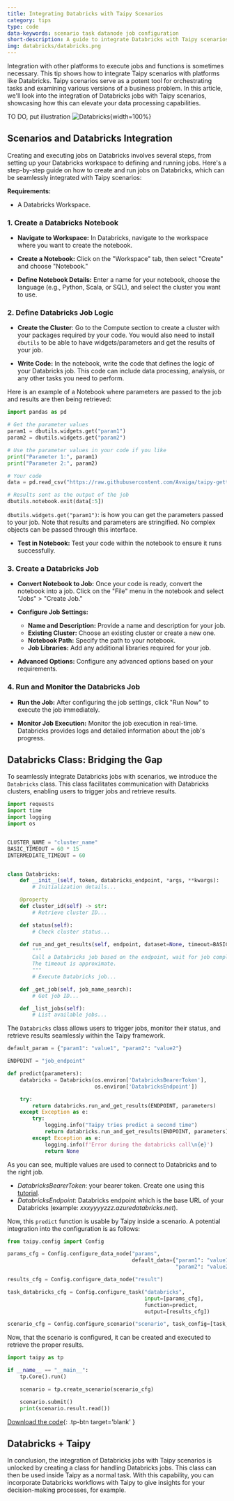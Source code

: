 ```yaml
---
title: Integrating Databricks with Taipy Scenarios
category: tips
type: code
data-keywords: scenario task datanode job configuration
short-description: A guide to integrate Databricks with Taipy scenarios.
img: databricks/databricks.png
---
```

Integration with other platforms to execute jobs and functions is sometimes necessary.
This tip shows how to integrate Taipy scenarios with platforms like Databricks.
Taipy scenarios serve as a potent tool for orchestrating tasks and examining various
versions of a business problem. In this article, we'll look into the integration of
Databricks jobs with Taipy scenarios, showcasing how this can elevate your data
processing capabilities.

TO DO, put illustration
![Databricks](databricks.png){width=100%}

## Scenarios and Databricks Integration

Creating and executing jobs on Databricks involves several steps, from setting up your
Databricks workspace to defining and running jobs. Here's a step-by-step guide on how
to create and run jobs on Databricks, which can be seamlessly integrated with Taipy
scenarios:

**Requirements:**

- A Databricks Workspace.

### 1. Create a Databricks Notebook

- **Navigate to Workspace:** In Databricks, navigate to the workspace where you want to
create the notebook.

- **Create a Notebook:** Click on the "Workspace" tab, then select "Create" and choose
"Notebook."

- **Define Notebook Details:** Enter a name for your notebook, choose the language
(e.g., Python, Scala, or SQL), and select the cluster you want to use.

### 2. Define Databricks Job Logic

- **Create the Cluster**: Go to the Compute section to create a cluster with your
packages required by your code. You would also need to install `dbutils` to be able to
have widgets/parameters and get the results of your job.

- **Write Code:** In the notebook, write the code that defines the logic of your
Databricks job. This code can include data processing, analysis, or any other tasks you
need to perform.

Here is an example of a Notebook where parameters are passed to the job and results are
then being retrieved:

```python
import pandas as pd

# Get the parameter values
param1 = dbutils.widgets.get("param1")
param2 = dbutils.widgets.get("param2")

# Use the parameter values in your code if you like
print("Parameter 1:", param1)
print("Parameter 2:", param2)

# Your code
data = pd.read_csv("https://raw.githubusercontent.com/Avaiga/taipy-getting-started-core/develop/src/daily-min-temperatures.csv")

# Results sent as the output of the job
dbutils.notebook.exit(data[:5])
```

`dbutils.widgets.get("param1")`: is how you can get the parameters passed to your job.
Note that results and parameters are stringified. No complex objects can be passed
through this interface.

- **Test in Notebook:** Test your code within the notebook to ensure it runs
successfully.

### 3. Create a Databricks Job

- **Convert Notebook to Job:** Once your code is ready, convert the notebook into a
job. Click on the "File" menu in the notebook and select "Jobs" > "Create Job."

- **Configure Job Settings:**
  - **Name and Description:** Provide a name and description for your job.
  - **Existing Cluster:** Choose an existing cluster or create a new one.
  - **Notebook Path:** Specify the path to your notebook.
  - **Job Libraries:** Add any additional libraries required for your job.

- **Advanced Options:** Configure any advanced options based on your requirements.

### 4. Run and Monitor the Databricks Job

- **Run the Job:** After configuring the job settings, click "Run Now" to execute the job immediately.

- **Monitor Job Execution:** Monitor the job execution in real-time. Databricks
provides logs and detailed information about the job's progress.


## Databricks Class: Bridging the Gap

To seamlessly integrate Databricks jobs with scenarios, we introduce the `Databricks`
class. This class facilitates communication with Databricks clusters, enabling users to
trigger jobs and retrieve results.

```python
import requests
import time
import logging
import os


CLUSTER_NAME = "cluster_name"
BASIC_TIMEOUT = 60 * 15
INTERMEDIATE_TIMEOUT = 60


class Databricks:
    def __init__(self, token, databricks_endpoint, *args, **kwargs):
        # Initialization details...

    @property
    def cluster_id(self) -> str:
        # Retrieve cluster ID...

    def status(self):
        # Check cluster status...

    def run_and_get_results(self, endpoint, dataset=None, timeout=BASIC_TIMEOUT):
        """
        Call a Databricks job based on the endpoint, wait for job completion, and return the result.
        The timeout is approximate.
        """
        # Execute Databricks job...

    def _get_job(self, job_name_search):
        # Get job ID...

    def _list_jobs(self):
        # List available jobs...
```

The `Databricks` class allows users to trigger jobs, monitor their status, and retrieve
results seamlessly within the Taipy framework.

```python
default_param = {"param1": "value1", "param2": "value2"}

ENDPOINT = "job_endpoint"

def predict(parameters):
    databricks = Databricks(os.environ['DatabricksBearerToken'],
                            os.environ['DatabricksEndpoint'])

    try:
        return databricks.run_and_get_results(ENDPOINT, parameters)
    except Exception as e:
        try:
            logging.info("Taipy tries predict a second time")
            return databricks.run_and_get_results(ENDPOINT, parameters)
        except Exception as e:
            logging.info(f'Error during the databricks call\n{e}')
            return None

```

As you can see, multiple values are used to connect to Databricks and to the right job.

- *DatabricksBearerToken*: your bearer token. Create one using this [tutorial](https://docs.databricks.com/en/dev-tools/auth/pat.html).
- *DatabricksEndpoint*: Databricks endpoint which is the base URL of your Databricks (example: *xxxyyyyzzz.azuredatabricks.net*).

Now, this `predict` function is usable by Taipy inside a scenario. A potential
integration into the configuration is as follows:

```python
from taipy.config import Config

params_cfg = Config.configure_data_node("params",
                                        default_data={"param1": "value1",
                                                      "param2": "value2"})

results_cfg = Config.configure_data_node("result")

task_databricks_cfg = Config.configure_task("databricks",
                                            input=[params_cfg],
                                            function=predict,
                                            output=[results_cfg])

scenario_cfg = Config.configure_scenario("scenario", task_config=[task_databricks_cfg])
```

Now, that the scenario is configured, it can be created and executed to retrieve the
proper results.

```python
import taipy as tp

if __name__ == "__main__":
    tp.Core().run()

    scenario = tp.create_scenario(scenario_cfg)

    scenario.submit()
    print(scenario.result.read())
```

[Download the code](./example.py){: .tp-btn target='blank' }

## Databricks + Taipy

In conclusion, the integration of Databricks jobs with Taipy scenarios is unlocked by
creating a class for handling Databricks jobs. This class can then be used inside Taipy as a
normal task. With this capability, you can incorporate Databricks workflows with Taipy
to give insights for your decision-making processes, for example.
